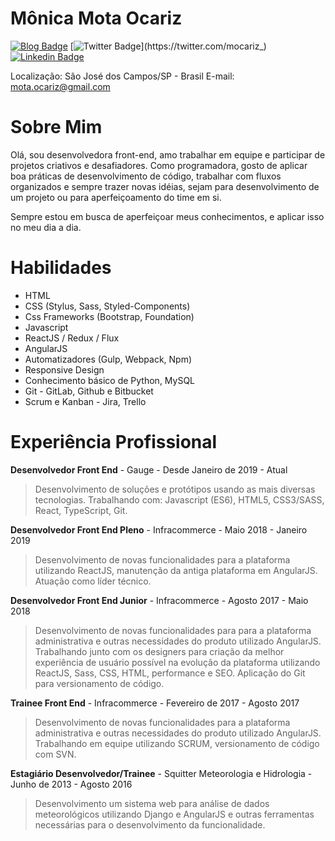 # Mônica Mota Ocariz


[![Blog Badge](https://img.shields.io/badge/Blog-mocariz.dev-lightgrey)](https://mocariz.dev/)
[![Twitter Badge](https://img.shields.io/badge/-Twitter-1ca0f1?style=flat-square&labelColor=1ca0f1&logo=twitter&logoColor=white&link=https://twitter.com/mocariz_)](https://twitter.com/mocariz_)
[![Linkedin Badge](https://img.shields.io/badge/-LinkedIn-blue?style=flat-square&logo=Linkedin&logoColor=white&link=https://www.linkedin.com/in/mocariz)](https://www.linkedin.com/in/mocariz/)

Localização: São José dos Campos/SP - Brasil
E-mail: mota.ocariz@gmail.com

# Sobre Mim

Olá, sou desenvolvedora front-end, amo trabalhar em equipe e participar de projetos criativos e desafiadores. Como programadora, gosto de aplicar boa práticas de desenvolvimento de código, trabalhar com fluxos organizados e sempre trazer novas idéias, sejam para desenvolvimento de um projeto ou para aperfeiçoamento do time em si.

Sempre estou em busca de aperfeiçoar meus conhecimentos, e aplicar isso no meu dia a dia.


# Habilidades

- HTML
- CSS (Stylus, Sass, Styled-Components)
- Css Frameworks (Bootstrap, Foundation)
- Javascript
- ReactJS / Redux / Flux
- AngularJS
- Automatizadores (Gulp, Webpack, Npm)
- Responsive Design
- Conhecimento básico de Python, MySQL
- Git - GitLab, Github e Bitbucket
- Scrum e Kanban - Jira, Trello

# Experiência Profissional

**Desenvolvedor Front End** - Gauge - Desde Janeiro de 2019 - Atual
> Desenvolvimento de soluções e protótipos usando as mais diversas tecnologias. Trabalhando com: Javascript (ES6), HTML5, CSS3/SASS, React, TypeScript, Git.

**Desenvolvedor Front End Pleno** - Infracommerce - Maio 2018 - Janeiro 2019
> Desenvolvimento de novas funcionalidades para a plataforma utilizando ReactJS, manutenção da antiga plataforma em AngularJS. Atuação como líder técnico.

**Desenvolvedor Front End Junior** - Infracommerce - Agosto 2017 - Maio 2018
> Desenvolvimento de novas funcionalidades para para a plataforma administrativa e outras necessidades do produto utilizado AngularJS. Trabalhando junto com os designers para criação da melhor experiência de usuário possível na evolução da plataforma utilizando ReactJS, Sass, CSS, HTML, performance e SEO. Aplicação do Git para versionamento de código.

**Trainee Front End** - Infracommerce - Fevereiro de 2017 - Agosto 2017
> Desenvolvimento de novas funcionalidades para a plataforma administrativa e outras necessidades do produto utilizado AngularJS. Trabalhando em equipe utilizando SCRUM, versionamento de código com SVN.

**Estagiário Desenvolvedor/Trainee** - Squitter Meteorologia e Hidrologia - Junho de 2013 - Agosto 2016
> Desenvolvimento um sistema web para análise de dados meteorológicos utilizando Django e AngularJS e outras ferramentas necessárias para o desenvolvimento da funcionalidade.
